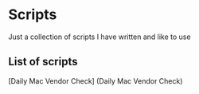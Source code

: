 # Scripts
Just a collection of scripts I have written and like to use 

## List of scripts

[Daily Mac Vendor Check] (Daily Mac Vendor Check)